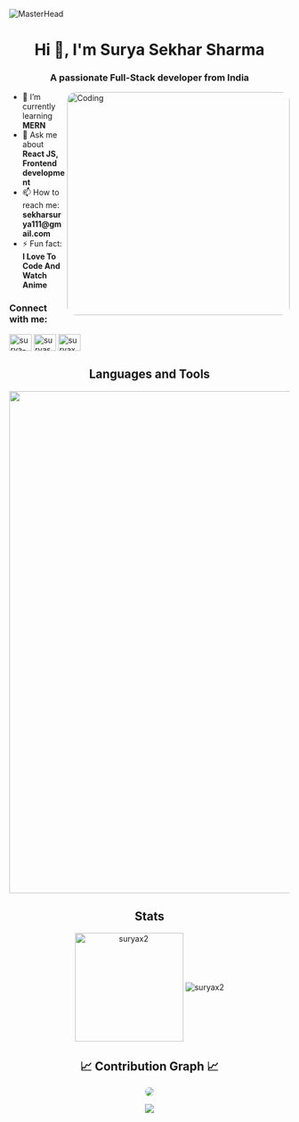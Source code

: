 ![MasterHead](https://user-images.githubusercontent.com/74038190/225813708-98b745f2-7d22-48cf-9150-083f1b00d6c9.gif)

<h1 align="center">Hi 👋, I'm Surya Sekhar Sharma</h1>
<h3 align="center">A passionate Full-Stack developer from India</h3>

<img align="right" alt="Coding" width="400" src="https://motionbgs.com/dl/gif/1953" style="border-radius: 15px;">

<ul>
  <li>🌱 I’m currently learning <strong>MERN</strong></li>
  <li>💬 Ask me about <strong>React JS, Frontend development</strong></li>
  <li>📫 How to reach me: <strong>sekharsurya111@gmail.com</strong></li>
  <li>⚡ Fun fact: <strong>I Love To Code And Watch Anime</strong></li>
</ul>

<h3 align="left">Connect with me:</h3>
<p align="left">
  <a href="https://linkedin.com/in/surya-sekhar-sharma" target="blank"><img align="center" src="https://raw.githubusercontent.com/rahuldkjain/github-profile-readme-generator/master/src/images/icons/Social/linked-in-alt.svg" alt="surya-sekhar-sharma" height="30" width="40" /></a>
  <a href="https://fb.com/suryasekhar.sharma.1god" target="blank"><img align="center" src="https://raw.githubusercontent.com/rahuldkjain/github-profile-readme-generator/master/src/images/icons/Social/facebook.svg" alt="suryasekhar.sharma.1god" height="30" width="40" /></a>
  <a href="https://www.hackerrank.com/suryax2" target="blank"><img align="center" src="https://raw.githubusercontent.com/rahuldkjain/github-profile-readme-generator/master/src/images/icons/Social/hackerrank.svg" alt="suryax2" height="30" width="40" /></a>
</p>

<h2 align="center">Languages and Tools</h2>
<p align="center">
  <img width="900px" src="https://skillicons.dev/icons?i=c,cpp,py,java,html,css,bootstrap,tailwind,js,react,nodejs,express,mongo,git,vscode,postman,figma&perline=17"/>
</p>

<h2 align="center">Stats</h2>
<div align="center">
  <img align="center" height="195px" src="https://github-readme-stats.vercel.app/api/top-langs?username=suryax2&show_icons=true&theme=dark&locale=en&layout=compact" alt="suryax2" />
  <img align="center" src="https://github-readme-stats.vercel.app/api?username=suryax2&show_icons=true&theme=dark&locale=en" alt="suryax2" />
</div>

<h2 align="center">📈 Contribution Graph 📈</h2>
<div align="center">
  <img src="https://github-readme-activity-graph.vercel.app/graph?username=SuryaX2&bg_color=011627&color=79d3c3&line=c792ea&point=ffeb95&area=true&hide_border=false" style="border-radius: 15px;" />
</div>

<p align="center">
  <img src="https://capsule-render.vercel.app/api?type=waving&color=gradient&height=65&section=footer"/>
</p>

